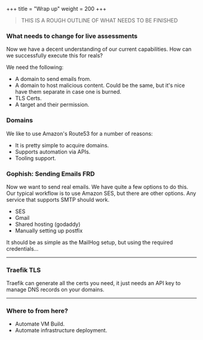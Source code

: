 +++
title = "Wrap up"
weight = 200
+++

> THIS IS A ROUGH OUTLINE OF WHAT NEEDS TO BE FINISHED

### What needs to change for live assessments

Now we have a decent understanding of our current capabilities. How can we successfully execute this for reals?

We need the following:

- A domain to send emails from.
- A domain to host malicious content. Could be the same, but it's nice have them separate in case one is burned.
- TLS Certs.
- A target and their permission.

### Domains

We like to use Amazon's Route53 for a number of reasons:

- It is pretty simple to acquire domains.
- Supports automation via APIs.
- Tooling support.

### Gophish: Sending Emails FRD

Now we want to send real emails. We have quite a few options to do this. Our typical workflow is to use Amazon SES, but there are other options. Any service that supports SMTP should work.

- SES
- Gmail
- Shared hosting (godaddy)
- Manually setting up postfix

It should be as simple as the MailHog setup, but using the required credentials...

* * *

### Traefik TLS

Traefik can generate all the certs you need, it just needs an API key to manage DNS records on your domains.

* * *

### Where to from here?

- Automate VM Build.
- Automate infrastructure deployment.